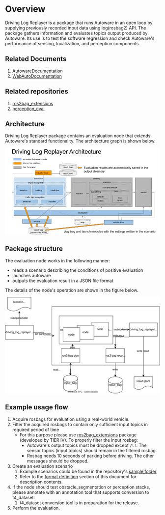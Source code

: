 # Overview

Driving Log Replayer is a package that runs Autoware in an open loop by supplying previously recorded input data using log(rosbag2) API. The package gathers information and evaluates topics output produced by Autoware.
Its use is to test the software regression and check Autoware's performance of sensing, localization, and perception components.

## Related Documents

1. [AutowareDocumentation](https://autowarefoundation.github.io/autoware-documentation/main/)
2. [WebAutoDocumentation](https://docs.web.auto/)

## Related repositories

1. [ros2bag_extensions](https://github.com/tier4/ros2bag_extensions)
2. [perception_eval](https://github.com/tier4/autoware_perception_evaluation)

## Architecture

Driving Log Replayer package contains an evaluation node that extends Autoware's standard functionality.
The architecture graph is shown below.

![architecture](images/architecture.png)

## Package structure

The evaluation node works in the following manner:

- reads a scenario describing the conditions of positive evaluation
- launches autoware
- outputs the evaluation result in a JSON file format

The details of the node's operation are shown in the figure below.

![overview](images/overview.drawio.svg)

## Example usage flow

1. Acquire rosbags for evaluation using a real-world vehicle.
2. Filter the acquired rosbags to contain only sufficient input topics in required period of time
   - For this purpose please use [ros2bag_extensions](https://github.com/tier4/ros2bag_extensions) package (developed by TIER IV). To properly filter the input rosbag:
     - Autoware's output topics must be dropped except `/tf`. The sensor topics (input topics) should remain in the filtered rosbag.
     - Rosbag needs 10 seconds of parking before driving. The other messages should be dropped.
3. Create an evaluation scenario
   1. Example scenarios could be found in the repository's [sample folder](https://github.com/tier4/driving_log_replayer/tree/main/sample)
   2. Refer to the [format definition](../result_format/index.en.md) section of this document for description contents.
4. If the node should test obstacle_segmentation or perception stacks, please annotate with an annotation tool that supports conversion to t4_dataset.
   1. t4_dataset conversion tool is in preparation for the release.
5. Perform the evaluation.
